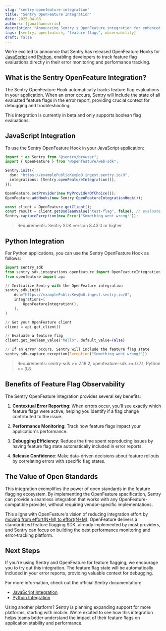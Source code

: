 ```yaml
---
slug: "sentry-openfeature-integration"
title: "Sentry OpenFeature Integration"
date: 2025-04-08
authors: [jonathannorris]
description: "Announcing Sentry's OpenFeature integration for enhanced feature flag observability"
tags: [sentry, openfeature, "feature flags", observability]
draft: false
---
```


We're excited to announce that Sentry has released OpenFeature Hooks for [JavaScript](https://docs.sentry.io/platforms/javascript/configuration/integrations/openfeature/) and [Python](https://docs.sentry.io/platforms/python/integrations/openfeature/), enabling developers to track feature flag evaluations directly in their error monitoring and performance tracking.

## What is the Sentry OpenFeature Integration?

The Sentry OpenFeature Hook automatically tracks feature flag evaluations in your application.
When an error occurs, Sentry will include the state of all evaluated feature flags in the error report, providing crucial context for debugging and troubleshooting.

This integration is currently in beta and only supports boolean flag evaluations.

## JavaScript Integration

To use the Sentry OpenFeature Hook in your JavaScript application:

```typescript
import * as Sentry from "@sentry/browser";
import { OpenFeature } from "@openfeature/web-sdk";

Sentry.init({
  dsn: "https://examplePublicKey@o0.ingest.sentry.io/0",
  integrations: [Sentry.openFeatureIntegration()],
});

OpenFeature.setProvider(new MyProviderOfChoice());
OpenFeature.addHooks(new Sentry.OpenFeatureIntegrationHook());

const client = OpenFeature.getClient();
const result = client.getBooleanValue("test-flag", false); // evaluate with a default value
Sentry.captureException(new Error("Something went wrong!"));
```

> Requirements: Sentry SDK version 8.43.0 or higher

## Python Integration

For Python applications, you can use the Sentry OpenFeature Hook as follows:

```python
import sentry_sdk
from sentry_sdk.integrations.openfeature import OpenFeatureIntegration
from openfeature import api

// Initialize Sentry with the OpenFeature integration
sentry_sdk.init(
    dsn="https://examplePublicKey@o0.ingest.sentry.io/0",
    integrations=[
        OpenFeatureIntegration(),
    ],
)

// Get your OpenFeature client
client = api.get_client()

// Evaluate a feature flag
client.get_boolean_value("hello", default_value=False)

// If an error occurs, Sentry will include the feature flag state
sentry_sdk.capture_exception(Exception("Something went wrong!"))
```

> Requirements: sentry-sdk >= 2.19.2, openfeature-sdk >= 0.7.1, Python >= 3.8

## Benefits of Feature Flag Observability

The Sentry OpenFeature integration provides several key benefits:

1. **Contextual Error Reporting**: When errors occur, you'll see exactly which feature flags were active, helping you identify if a flag change contributed to the issue.

2. **Performance Monitoring**: Track how feature flags impact your application's performance.

3. **Debugging Efficiency**: Reduce the time spent reproducing issues by having feature flag state automatically included in error reports.

4. **Release Confidence**: Make data-driven decisions about feature rollouts by correlating errors with specific flag states.

## The Value of Open Standards

This integration exemplifies the power of open standards in the feature flagging ecosystem.
By implementing the OpenFeature specification, Sentry can provide a seamless integration that works with any OpenFeature-compatible provider, without requiring vendor-specific implementations.

This aligns with OpenFeature's vision of reducing integration effort by [moving from effort(N*M) to effort(N+M)](https://openfeature.dev/blog/openfeature-a-standard-for-feature-flagging/#from-effortnm-to-effortnm).
OpenFeature delivers a standardized feature flagging SDK, already implemented by most providers, and Sentry can focus on building the best performance monitoring and error-tracking platform.

## Next Steps

If you're using Sentry and OpenFeature for feature flagging, we encourage you to try out this integration.
The feature flag state will be automatically included in your error reports, providing valuable context for debugging.

For more information, check out the official Sentry documentation:

- [JavaScript Integration](https://docs.sentry.io/platforms/javascript/configuration/integrations/openfeature/)
- [Python Integration](https://docs.sentry.io/platforms/python/integrations/openfeature/)

Using another platform? Sentry is planning expanding support for more platforms, starting with mobile. 
We're excited to see how this integration helps teams better understand the impact of their feature flags on application stability and performance.

